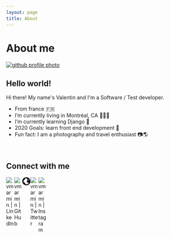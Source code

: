 ```yaml
---
layout: page
title: About
---
```


# About me

[<img align="center" src="https://avatars1.githubusercontent.com/u/16356506?s=460&u=93215fa537fc220158e03c88653ea25fa5f68de5&v=4" alt="github profile photo" width="50px" />][github]

## Hello world!

Hi there! My name's Valentin and I'm a Software / Test developer.

* From france 🇫🇷
* I’m currently living in Montréal, CA 📍🇨🇦
* I’m currently learning Django 🌱
* 2020 Goals: learn front end development 🥅
* Fun fact: I am a photography and travel enthusiast 📷🌎

<br />

## Connect with me

[<img align="left" alt="vmarmin | LinkedIn" width="22px" src="https://cdn.jsdelivr.net/npm/simple-icons@v3/icons/linkedin.svg" />][linkedin]
[<img align="left" alt="vmarmin | GitHub" width="22px" src="https://cdn.jsdelivr.net/npm/simple-icons@v3/icons/github.svg" />][linkedin]
[<img align="left" alt="www.talesofwanders.com" width="22px" src="https://raw.githubusercontent.com/iconic/open-iconic/master/svg/globe.svg" />][website]
[<img align="left" alt="vmarmin | Twitter" width="22px" src="https://cdn.jsdelivr.net/npm/simple-icons@v3/icons/twitter.svg" />][twitter]
[<img align="left" alt="vmarmin | Instagram" width="22px" src="https://cdn.jsdelivr.net/npm/simple-icons@v3/icons/instagram.svg" />][instagram]

[website]: https://talesofwanders.com
[github]: https://github.com/vmarmin
[twitter]: https://twitter.com/vmarmin
[youtube]: https://youtube.com/vmarmin
[instagram]: https://instagram.com/valentin.mrmn
[linkedin]: https://linkedin.com/in/valentin-marmin
